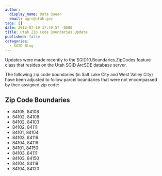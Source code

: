 ```yaml
---
author:
  display_name: Data Queen
  email: ugrc@utah.gov
tags: []
date: 2012-07-19 17:49:57 -0600
title: Utah Zip Code Boundaries Update
published: false
categories:
  - SGID Blog
---
```


Updates were made recently to the SGID10.Boundaries.ZipCodes feature class that resides on the Utah SGID ArcSDE database server.

The following zip code boundaries (in Salt Lake City and West Valley City) have been adjusted to follow parcel boundaries that were not encompassed by their assigned zip code:

## Zip Code Boundaries

- 84105, 84108
- 84102, 84108
- 84102, 84103
- 84102, 84111
- 84101, 84104
- 84103, 84116
- 84104, 84116
- 84101, 84150
- 84103, 84111
- 84103, 84150
- 84104, 84119
- 84104, 84120
